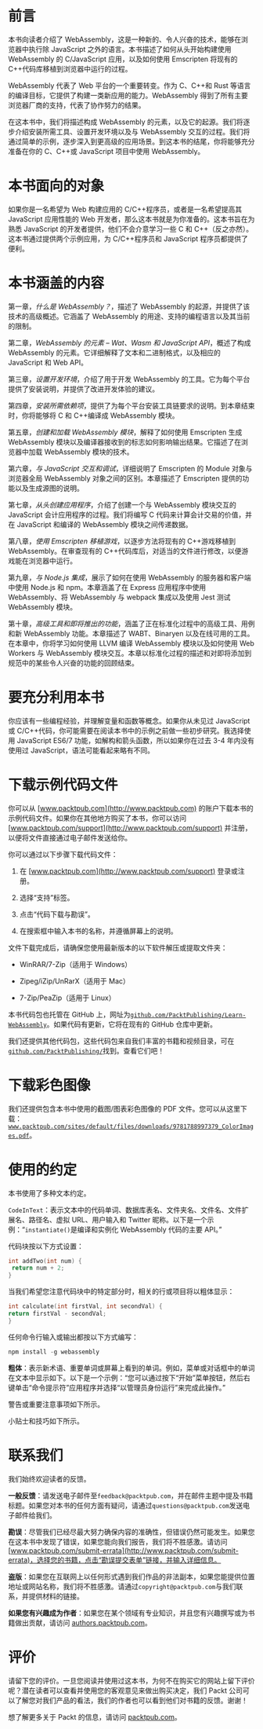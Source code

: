 # 前言

本书向读者介绍了 WebAssembly，这是一种新的、令人兴奋的技术，能够在浏览器中执行除 JavaScript 之外的语言。本书描述了如何从头开始构建使用 WebAssembly 的 C/JavaScript 应用，以及如何使用 Emscripten 将现有的 C++代码库移植到浏览器中运行的过程。

WebAssembly 代表了 Web 平台的一个重要转变。作为 C、C++和 Rust 等语言的编译目标，它提供了构建一类新应用的能力。WebAssembly 得到了所有主要浏览器厂商的支持，代表了协作努力的结果。

在这本书中，我们将描述构成 WebAssembly 的元素，以及它的起源。我们将逐步介绍安装所需工具、设置开发环境以及与 WebAssembly 交互的过程。我们将通过简单的示例，逐步深入到更高级的应用场景。到这本书的结尾，你将能够充分准备在你的 C、C++或 JavaScript 项目中使用 WebAssembly。

# 本书面向的对象

如果你是一名希望为 Web 构建应用的 C/C++程序员，或者是一名希望提高其 JavaScript 应用性能的 Web 开发者，那么这本书就是为你准备的。这本书旨在为熟悉 JavaScript 的开发者提供，他们不会介意学习一些 C 和 C++（反之亦然）。这本书通过提供两个示例应用，为 C/C++程序员和 JavaScript 程序员都提供了便利。

# 本书涵盖的内容

第一章，*什么是 WebAssembly？*，描述了 WebAssembly 的起源，并提供了该技术的高级概述。它涵盖了 WebAssembly 的用途、支持的编程语言以及其当前的限制。

第二章，*WebAssembly 的元素 – Wat、Wasm 和 JavaScript API*，概述了构成 WebAssembly 的元素。它详细解释了文本和二进制格式，以及相应的 JavaScript 和 Web API。

第三章，*设置开发环境*，介绍了用于开发 WebAssembly 的工具。它为每个平台提供了安装说明，并提供了改进开发体验的建议。

第四章，*安装所需依赖项*，提供了为每个平台安装工具链要求的说明。到本章结束时，你将能够将 C 和 C++编译成 WebAssembly 模块。

第五章，*创建和加载 WebAssembly 模块*，解释了如何使用 Emscripten 生成 WebAssembly 模块以及编译器接收到的标志如何影响输出结果。它描述了在浏览器中加载 WebAssembly 模块的技术。

第六章，*与 JavaScript 交互和调试*，详细说明了 Emscripten 的 Module 对象与浏览器全局 WebAssembly 对象之间的区别。本章描述了 Emscripten 提供的功能以及生成源图的说明。

第七章，*从头创建应用程序*，介绍了创建一个与 WebAssembly 模块交互的 JavaScript 会计应用程序的过程。我们将编写 C 代码来计算会计交易的价值，并在 JavaScript 和编译的 WebAssembly 模块之间传递数据。

第八章，*使用 Emscripten 移植游戏*，以逐步方法将现有的 C++游戏移植到 WebAssembly。在审查现有的 C++代码库后，对适当的文件进行修改，以便游戏能在浏览器中运行。

第九章，*与 Node.js 集成*，展示了如何在使用 WebAssembly 的服务器和客户端中使用 Node.js 和 npm。本章涵盖了在 Express 应用程序中使用 WebAssembly、将 WebAssembly 与 webpack 集成以及使用 Jest 测试 WebAssembly 模块。

第十章，*高级工具和即将推出的功能*，涵盖了正在标准化过程中的高级工具、用例和新 WebAssembly 功能。本章描述了 WABT、Binaryen 以及在线可用的工具。在本章中，你将学习如何使用 LLVM 编译 WebAssembly 模块以及如何使用 Web Workers 与 WebAssembly 模块交互。本章以标准化过程的描述和对即将添加到规范中的某些令人兴奋的功能的回顾结束。

# 要充分利用本书

你应该有一些编程经验，并理解变量和函数等概念。如果你从未见过 JavaScript 或 C/C++代码，你可能需要在阅读本书中的示例之前做一些初步研究。我选择使用 JavaScript ES6/7 功能，如解构和箭头函数，所以如果你在过去 3-4 年内没有使用过 JavaScript，语法可能看起来略有不同。

# 下载示例代码文件

你可以从 [www.packtpub.com](http://www.packtpub.com) 的账户下载本书的示例代码文件。如果你在其他地方购买了本书，你可以访问 [www.packtpub.com/support](http://www.packtpub.com/support) 并注册，以便将文件直接通过电子邮件发送给你。

你可以通过以下步骤下载代码文件：

1.  在 [www.packtpub.com](http://www.packtpub.com/support) 登录或注册。

1.  选择“支持”标签。

1.  点击“代码下载与勘误”。

1.  在搜索框中输入本书的名称，并遵循屏幕上的说明。

文件下载完成后，请确保您使用最新版本的以下软件解压或提取文件夹：

+   WinRAR/7-Zip（适用于 Windows）

+   Zipeg/iZip/UnRarX（适用于 Mac）

+   7-Zip/PeaZip（适用于 Linux）

本书代码包也托管在 GitHub 上，网址为[`github.com/PacktPublishing/Learn-WebAssembly`](https://github.com/PacktPublishing/Learn-WebAssembly)。如果代码有更新，它将在现有的 GitHub 仓库中更新。

我们还提供其他代码包，这些代码包来自我们丰富的书籍和视频目录，可在[`github.com/PacktPublishing/`](https://github.com/PacktPublishing/)找到。查看它们吧！

# 下载彩色图像

我们还提供包含本书中使用的截图/图表彩色图像的 PDF 文件。您可以从这里下载：[`www.packtpub.com/sites/default/files/downloads/9781788997379_ColorImages.pdf`](https://www.packtpub.com/sites/default/files/downloads/9781788997379_ColorImages.pdf)。

# 使用的约定

本书使用了多种文本约定。

`CodeInText`：表示文本中的代码单词、数据库表名、文件夹名、文件名、文件扩展名、路径名、虚拟 URL、用户输入和 Twitter 昵称。以下是一个示例：“`instantiate()`是编译和实例化 WebAssembly 代码的主要 API。”

代码块按以下方式设置：

```cpp
int addTwo(int num) {
 return num + 2;
}
```

当我们希望您注意代码块中的特定部分时，相关的行或项目将以粗体显示：

```cpp
int calculate(int firstVal, int secondVal) {
return firstVal - secondVal;
}
```

任何命令行输入或输出都按以下方式编写：

```cpp
npm install -g webassembly
```

**粗体**：表示新术语、重要单词或屏幕上看到的单词。例如，菜单或对话框中的单词在文本中显示如下。以下是一个示例：“您可以通过按下“开始”菜单按钮，然后右键单击“命令提示符”应用程序并选择“以管理员身份运行”来完成此操作。”

警告或重要注意事项如下所示。

小贴士和技巧如下所示。

# 联系我们

我们始终欢迎读者的反馈。

**一般反馈**：请发送电子邮件至`feedback@packtpub.com`，并在邮件主题中提及书籍标题。如果您对本书的任何方面有疑问，请通过`questions@packtpub.com`发送电子邮件给我们。

**勘误**：尽管我们已经尽最大努力确保内容的准确性，但错误仍然可能发生。如果您在这本书中发现了错误，如果您能向我们报告，我们将不胜感激。请访问[www.packtpub.com/submit-errata](http://www.packtpub.com/submit-errata)，选择您的书籍，点击“勘误提交表单”链接，并输入详细信息。

**盗版**：如果您在互联网上以任何形式遇到我们作品的非法副本，如果您能提供位置地址或网站名称，我们将不胜感激。请通过`copyright@packtpub.com`与我们联系，并提供材料的链接。

**如果您有兴趣成为作者**：如果您在某个领域有专业知识，并且您有兴趣撰写或为书籍做出贡献，请访问 [authors.packtpub.com](http://authors.packtpub.com/)。

# 评价

请留下您的评价。一旦您阅读并使用过这本书，为何不在购买它的网站上留下评价呢？潜在读者可以查看并使用您的客观意见来做出购买决定，我们 Packt 公司可以了解您对我们产品的看法，我们的作者也可以看到他们对书籍的反馈。谢谢！

想了解更多关于 Packt 的信息，请访问 [packtpub.com](https://www.packtpub.com/)。
